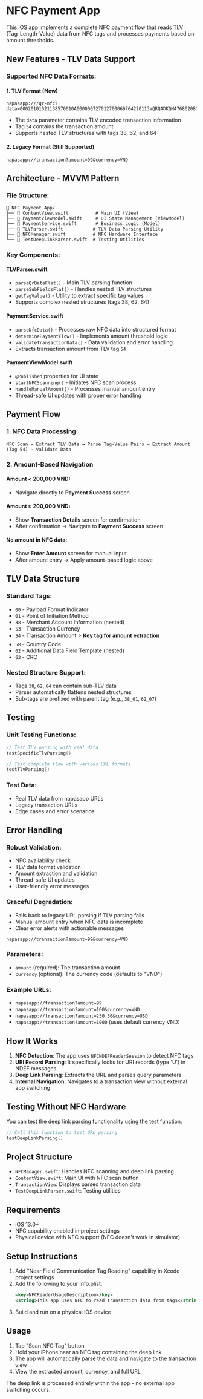 # NFC Payment App

This iOS app implements a complete NFC payment flow that reads TLV (Tag-Length-Value) data from NFC tags and processes payments based on amount thresholds.

## New Features - TLV Data Support

### **Supported NFC Data Formats:**

#### 1. **TLV Format (New)**
```
napasapp:///qr-nfc?data=00020101021138570010A000000727012700069704220113VQRQADKQM47680208QRIBFTTA53037045802VN62150107NPS686908006304FAFE
```
- The `data` parameter contains TLV encoded transaction information
- Tag `54` contains the transaction amount
- Supports nested TLV structures with tags 38, 62, and 64

#### 2. **Legacy Format (Still Supported)**
```
napasapp://transaction?amount=99&currency=VND
```

## Architecture - MVVM Pattern

### **File Structure:**
```
📁 NFC Payment App/
├── 📄 ContentView.swift          # Main UI (View)
├── 📄 PaymentViewModel.swift     # UI State Management (ViewModel)
├── 📄 PaymentService.swift       # Business Logic (Model)
├── 📄 TLVParser.swift           # TLV Data Parsing Utility
├── 📄 NFCManager.swift          # NFC Hardware Interface
└── 📄 TestDeepLinkParser.swift  # Testing Utilities
```

### **Key Components:**

#### **TLVParser.swift**
- `parseQrDataFlat()` - Main TLV parsing function
- `parseSubFieldsFlat()` - Handles nested TLV structures
- `getTagValue()` - Utility to extract specific tag values
- Supports complex nested structures (tags 38, 62, 64)

#### **PaymentService.swift**
- `parseNfcData()` - Processes raw NFC data into structured format
- `determinePaymentFlow()` - Implements amount threshold logic
- `validateTransactionData()` - Data validation and error handling
- Extracts transaction amount from TLV tag `54`

#### **PaymentViewModel.swift**
- `@Published` properties for UI state
- `startNFCScanning()` - Initiates NFC scan process
- `handleManualAmount()` - Processes manual amount entry
- Thread-safe UI updates with proper error handling

## Payment Flow

### 1. NFC Data Processing
```
NFC Scan → Extract TLV Data → Parse Tag-Value Pairs → Extract Amount (Tag 54) → Validate Data
```

### 2. Amount-Based Navigation

#### **Amount < 200,000 VND:**
- Navigate directly to **Payment Success** screen

#### **Amount ≥ 200,000 VND:**
- Show **Transaction Details** screen for confirmation
- After confirmation → Navigate to **Payment Success** screen

#### **No amount in NFC data:**
- Show **Enter Amount** screen for manual input
- After amount entry → Apply amount-based logic above

## TLV Data Structure

### **Standard Tags:**
- `00` - Payload Format Indicator
- `01` - Point of Initiation Method  
- `38` - Merchant Account Information (nested)
- `53` - Transaction Currency
- `54` - Transaction Amount ⭐ **Key tag for amount extraction**
- `58` - Country Code
- `62` - Additional Data Field Template (nested)
- `63` - CRC

### **Nested Structure Support:**
- Tags `38`, `62`, `64` can contain sub-TLV data
- Parser automatically flattens nested structures
- Sub-tags are prefixed with parent tag (e.g., `38_01`, `62_07`)

## Testing

### **Unit Testing Functions:**
```swift
// Test TLV parsing with real data
testSpecificTlvParsing()

// Test complete flow with various URL formats  
testTlvParsing()
```

### **Test Data:**
- Real TLV data from napasapp URLs
- Legacy transaction URLs
- Edge cases and error scenarios

## Error Handling

### **Robust Validation:**
- NFC availability check
- TLV data format validation  
- Amount extraction and validation
- Thread-safe UI updates
- User-friendly error messages

### **Graceful Degradation:**
- Falls back to legacy URL parsing if TLV parsing fails
- Manual amount entry when NFC data is incomplete
- Clear error alerts with actionable messages

```
napasapp://transaction?amount=99&currency=VND
```

### Parameters:
- `amount` (required): The transaction amount
- `currency` (optional): The currency code (defaults to "VND")

### Example URLs:
- `napasapp://transaction?amount=99`
- `napasapp://transaction?amount=100&currency=VND`
- `napasapp://transaction?amount=250.50&currency=USD`
- `napasapp://transaction?amount=1000` (uses default currency VND)

## How It Works

1. **NFC Detection**: The app uses `NFCNDEFReaderSession` to detect NFC tags
2. **URI Record Parsing**: It specifically looks for URI records (type 'U') in NDEF messages
3. **Deep Link Parsing**: Extracts the URL and parses query parameters
4. **Internal Navigation**: Navigates to a transaction view without external app switching

## Testing Without NFC Hardware

You can test the deep link parsing functionality using the test function:

```swift
// Call this function to test URL parsing
testDeepLinkParsing()
```

## Project Structure

- `NFCManager.swift`: Handles NFC scanning and deep link parsing
- `ContentView.swift`: Main UI with NFC scan button
- `TransactionView`: Displays parsed transaction data
- `TestDeepLinkParser.swift`: Testing utilities

## Requirements

- iOS 13.0+
- NFC capability enabled in project settings
- Physical device with NFC support (NFC doesn't work in simulator)

## Setup Instructions

1. Add "Near Field Communication Tag Reading" capability in Xcode project settings
2. Add the following to your Info.plist:
   ```xml
   <key>NFCReaderUsageDescription</key>
   <string>This app uses NFC to read transaction data from tags</string>
   ```
3. Build and run on a physical iOS device

## Usage

1. Tap "Scan NFC Tag" button
2. Hold your iPhone near an NFC tag containing the deep link
3. The app will automatically parse the data and navigate to the transaction view
4. View the extracted amount, currency, and full URL

The deep link is processed entirely within the app - no external app switching occurs.
